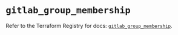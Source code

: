 # `gitlab_group_membership`

Refer to the Terraform Registry for docs: [`gitlab_group_membership`](https://registry.terraform.io/providers/gitlabhq/gitlab/16.11.0/docs/resources/group_membership).
